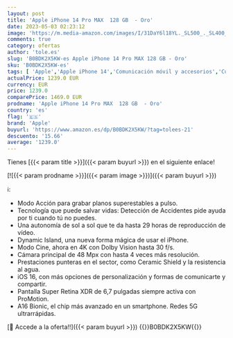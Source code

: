 ```yaml
---
layout: post
title: 'Apple iPhone 14 Pro MAX  128 GB  - Oro'
date: 2023-05-03 02:23:12
image: 'https://m.media-amazon.com/images/I/31DaY6l18YL._SL500_._SL400_.jpg'
comments: true
category: ofertas
author: 'tole.es'
slug: 'B0BDK2X5KW-es Apple iPhone 14 Pro MAX 128 GB - Oro'
sku: 'B0BDK2X5KW-es'
tags: [ 'Apple','Apple iPhone 14','Comunicación móvil y accesorios','Custom Stores','Electrónica','Móviles','Móviles y smartphones libres','Self Service','Special Features Stores','apple','iPhone','iphone','partition_000','partition_015','🇪🇸', ]
actualPrice: 1239.0 EUR
currency: EUR
price: 1239.0
comparePrice: 1469.0 EUR
prodname: 'Apple iPhone 14 Pro MAX  128 GB  - Oro'
country: 'es'
flag: '🇪🇸'
brand: 'Apple'
buyurl: 'https://www.amazon.es/dp/B0BDK2X5KW/?tag=tolees-21'
descuento: '15.66'
average: '1239.0'
---
```


Tienes [{{< param title >}}]({{< param buyurl >}}) en el siguiente enlace!

[![{{< param prodname >}}]({{< param image >}})]({{< param buyurl >}})

ℹ️:

- Modo Acción para grabar planos superestables a pulso.
- Tecnología que puede salvar vidas: Detección de Accidentes pide ayuda por ti cuando tú no puedes.
- Una autonomía de sol a sol que te da hasta 29 horas de reproducción de vídeo.
- Dynamic Island, una nueva forma mágica de usar el iPhone.
- Modo Cine, ahora en 4K con Dolby Vision hasta 30 f/s.
- Cámara principal de 48 Mpx con hasta 4 veces más resolución.
- Prestaciones punteras en el sector, como Ceramic Shield y la resistencia al agua.
- iOS 16, con más opciones de personalización y formas de comunicarte y compartir.
- Pantalla Super Retina XDR de 6,7 pulgadas siempre activa con ProMotion.
- A16 Bionic, el chip más avanzado en un smartphone. Redes 5G ultrarrápidas.

[🛒 Accede a la oferta!!]({{< param buyurl >}})
{{<world>}}B0BDK2X5KW{{</world>}}

